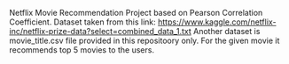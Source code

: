Netflix Movie Recommendation Project based on Pearson Correlation Coefficient. 
Dataset taken from this link: https://www.kaggle.com/netflix-inc/netflix-prize-data?select=combined_data_1.txt 
Another dataset is movie_title.csv file provided in this repositoory only. 
For the given movie it recommends top 5 movies to the users. 
